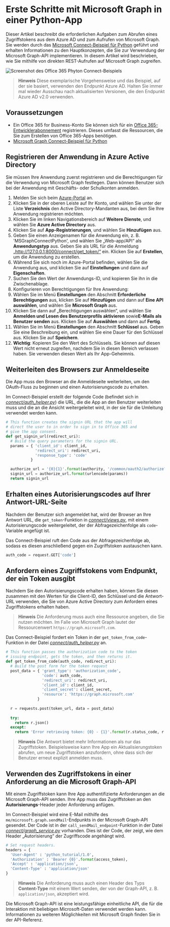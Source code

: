 # <a name="get-started-with-microsoft-graph-in-a-python-app"></a>Erste Schritte mit Microsoft Graph in einer Python-App 

Dieser Artikel beschreibt die erforderlichen Aufgaben zum Abrufen eines Zugriffstokens aus dem Azure AD und zum Aufrufen von Microsoft Graph. Sie werden durch das [Microsoft Connect-Beispiel für Python](https://github.com/microsoftgraph/python3-connect-rest-sample) geführt und erhalten Informationen zu den Hauptkonzepten, die Sie zur Verwendung der Microsoft Graph-API implementieren. In diesem Artikel wird beschrieben, wie Sie mithilfe von direkten REST-Aufrufen auf Microsoft Graph zugreifen.

![Screenshot des Office 365 Phyton Connect-Beispiels](./images/web-screenshot.png)

> **Hinweis** Diese exemplarische Vorgehensweise und das Beispiel, auf der sie basiert, verwenden den Endpunkt Azure AD. Halten Sie immer mal wieder Ausschau nach aktualisierten Versionen, die den Endpunkt Azure AD v2.0 verwenden.

##  <a name="prerequisites"></a>Voraussetzungen

  * Ein Office 365 for Business-Konto Sie können sich für ein [Office 365-Entwicklerabonnement](https://msdn.microsoft.com/en-us/office/office365/howto/setup-development-environment#bk_Office365Account) registrieren. Dieses umfasst die Ressourcen, die Sie zum Erstellen von Office 365-Apps benötigen.
  * [Microsoft Graph Connect-Beispiel für Python](https://github.com/microsoftgraph/python3-connect-rest-sample)

## <a name="register-the-application-in-azure-active-directory"></a>Registrieren der Anwendung in Azure Active Directory

Sie müssen Ihre Anwendung zuerst registrieren und die Berechtigungen für die Verwendung von Microsoft Graph festlegen. Dann können Benutzer sich bei der Anwendung mit Geschäfts- oder Schulkonten anmelden.

1. Melden Sie sich beim [Azure-Portal](https://portal.azure.com/) an.
2. Klicken Sie in der oberen Leiste auf Ihr Konto, und wählen Sie unter der Liste **Verzeichnis** den Active Directory-Mandanten aus, bei dem Sie Ihre Anwendung registrieren möchten.
3. Klicken Sie im linken Navigationsbereich auf **Weitere Dienste**, und wählen Sie **Azure Active Directory** aus.
4. Klicken Sie auf **App-Registrierungen**, und wählen Sie **Hinzufügen** aus.
5. Geben Sie einen Anzeigenamen für die Anwendung ein, z. B. 'MSGraphConnectPython', und wählen Sie „Web-app/API“ als **Anwendungstyp** aus. Geben Sie als URL für die Anmeldung „http://127.0.0.1:8000/connect/get_token/“ ein. Klicken Sie auf **Erstellen**, um die Anwendung zu erstellen.
6. Während Sie sich noch im Azure-Portal befinden, wählen Sie die Anwendung aus, und klicken Sie auf **Einstellungen** und dann auf **Eigenschaften**.
7. Suchen Sie den Wert der Anwendungs-ID, und kopieren Sie ihn in die Zwischenablage.
8. Konfigurieren von Berechtigungen für Ihre Anwendung:
9. Wählen Sie im Menü **Einstellungen** den Abschnitt **Erforderliche Berechtigungen** aus, klicken Sie auf **Hinzufügen** und dann auf **Eine API auswählen**, und wählen Sie **Microsoft Graph** aus.
10. Klicken Sie dann auf „Berechtigungen auswählen“, und wählen Sie **Anmelden und Lesen des Benutzerprofils aktivieren** sowie**E-Mails als Benutzer senden** aus. Klicken Sie auf **Auswählen** und dann auf **Fertig**.
11. Wählen Sie im Menü **Einstellungen** den Abschnitt **Schlüssel** aus. Geben Sie eine Beschreibung ein, und wählen Sie eine Dauer für den Schlüssel aus. Klicken Sie auf **Speichern**.
12. **Wichtig**: Kopieren Sie den Wert des Schlüssels. Sie können auf diesen Wert nicht erneut zugreifen, nachdem Sie in diesen Bereich verlassen haben. Sie verwenden diesen Wert als Ihr App-Geheimnis.

## <a name="redirect-the-browser-to-the-sign-in-page"></a>Weiterleiten des Browsers zur Anmeldeseite

Die App muss den Browser an die Anmeldeseite weiterleiten, um den OAuth-Fluss zu beginnen und einen Autorisierungscode zu erhalten. 

Im Connect-Beispiel erstellt der folgende Code (befindet sich in [*connect/auth_helper.py*](https://github.com/microsoftgraph/python3-connect-rest-sample/blob/master/connect/auth_helper.py)) die URL, die die App an den Benutzer weiterleiten muss und die an die Ansicht weitergeleitet wird, in der sie für die Umleitung verwendet werden kann. 

```python
# This function creates the signin URL that the app will
# direct the user to in order to sign in to Office 365 and
# give the app consent.
def get_signin_url(redirect_uri):
  # Build the query parameters for the signin URL.
  params = { 'client_id': client_id,
             'redirect_uri': redirect_uri,
             'response_type': 'code'
           }

  authorize_url = '{0}{1}'.format(authority, '/common/oauth2/authorize?{0}')
  signin_url = authorize_url.format(urlencode(params))
  return signin_url
```

<!--<a name="authCode"></a>-->
## <a name="receive-an-authorization-code-in-your-reply-url-page"></a>Erhalten eines Autorisierungscodes auf Ihrer Antwort-URL-Seite

Nachdem der Benutzer sich angemeldet hat, wird der Browser an Ihre Antwort URL, die ```get_token```-Funktion in [*connect/views.py*](https://github.com/microsoftgraph/python3-connect-rest-sample/blob/master/connect/views.py), mit einem Autorisierungscode weitergeleitet, der der Abfragezeichenfolge als ```code```-Variable angefügt ist. 

Das Connect-Beispiel ruft den Code aus der Abfragezeichenfolge ab, sodass es diesen anschließend gegen ein Zugriffstoken austauschen kann.

```python
auth_code = request.GET['code']
```

<!--<a name="accessToken"></a>-->
## <a name="request-an-access-token-from-the-token-issuing-endpoint"></a>Anfordern eines Zugriffstokens vom Endpunkt, der ein Token ausgibt

Nachdem Sie den Autorisierungscode erhalten haben, können Sie diesen zusammen mit den Werten für die Client-ID, den Schlüssel und die Antwort-URL verwenden, die Sie von Azure Active Directory zum Anfordern eines Zugriffstokens erhalten haben. 

> **Hinweis** Die Anforderung muss auch eine Ressource angeben, die Sie nutzen möchten. Im Falle von Microsoft Graph lautet der Ressourcenwert `https://graph.microsoft.com`.

Das Connect-Beispiel fordert ein Token in der ```get_token_from_code```-Funktion in der Datei [*connect/auth_helper.py*](https://github.com/microsoftgraph/python3-connect-rest-sample/blob/master/connect/auth_helper.py) an.

```python
# This function passes the authorization code to the token
# issuing endpoint, gets the token, and then returns it.
def get_token_from_code(auth_code, redirect_uri):
  # Build the post form for the token request
  post_data = { 'grant_type': 'authorization_code',
                'code': auth_code,
                'redirect_uri': redirect_uri,
                'client_id': client_id,
                'client_secret': client_secret,
                'resource': 'https://graph.microsoft.com'
              }
              
  r = requests.post(token_url, data = post_data)
  
  try:
    return r.json()
  except:
    return 'Error retrieving token: {0} - {1}'.format(r.status_code, r.text)
```

> **Hinweis** Die Antwort bietet mehr Informationen als nur das Zugriffstoken. Beispielsweise kann Ihre App ein Aktualisierungstoken abrufen, um neue Zugriffstoken anzufordern, ohne dass sich der Benutzer erneut explizit anmelden muss.

<!--<a name="request"></a>-->
## <a name="use-the-access-token-in-a-request-to-the-microsoft-graph-api"></a>Verwenden des Zugriffstokens in einer Anforderung an die Microsoft Graph-API

Mit einem Zugriffstoken kann Ihre App authentifizierte Anforderungen an die Microsoft Graph-API senden. Ihre App muss das Zugriffstoken an den **Autorisierungs**-Header jeder Anforderung anfügen.

Im Connect-Beispiel wird eine E-Mail mithilfe des ```me/microsoft.graph.sendMail```-Endpunkts in der Microsoft Graph-API gesendet. Der Code ist in der ```call_sendMail_endpoint```-Funktion in der Datei [*connect/graph_service.py*](https://github.com/microsoftgraph/python3-connect-rest-sample/blob/master/connect/graph_service.py) vorhanden. Dies ist der Code, der zeigt, wie dem Header „Autorisierung“ der Zugriffscode angehängt wird.

```python
# Set request headers.
headers = { 
  'User-Agent' : 'python_tutorial/1.0',
  'Authorization' : 'Bearer {0}'.format(access_token),
  'Accept' : 'application/json',
  'Content-Type' : 'application/json'
}
```

> **Hinweis** Die Anforderung muss auch einen Header des Typs **Content-Type** mit einem Wert senden, der von der Graph-API, z. B. `application/json`, akzeptiert wird.

Die Microsoft Graph-API ist eine leistungsfähige einheitliche API, die für die Interaktion mit beliebigen Microsoft-Daten verwendet werden kann. Informationen zu weiteren Möglichkeiten mit Microsoft Graph finden Sie in der API-Referenz.